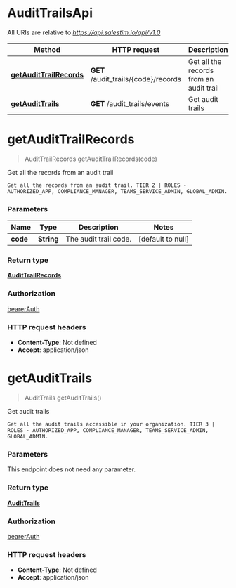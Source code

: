 # AuditTrailsApi

All URIs are relative to *https://api.salestim.io/api/v1.0*

| Method | HTTP request | Description |
|------------- | ------------- | -------------|
| [**getAuditTrailRecords**](AuditTrailsApi.md#getAuditTrailRecords) | **GET** /audit_trails/{code}/records | Get all the records from an audit trail |
| [**getAuditTrails**](AuditTrailsApi.md#getAuditTrails) | **GET** /audit_trails/events | Get audit trails |


<a name="getAuditTrailRecords"></a>
# **getAuditTrailRecords**
> AuditTrailRecords getAuditTrailRecords(code)

Get all the records from an audit trail

    Get all the records from an audit trail. TIER 2 | ROLES - AUTHORIZED_APP, COMPLIANCE_MANAGER, TEAMS_SERVICE_ADMIN, GLOBAL_ADMIN.

### Parameters

|Name | Type | Description  | Notes |
|------------- | ------------- | ------------- | -------------|
| **code** | **String**| The audit trail code. | [default to null] |

### Return type

[**AuditTrailRecords**](../Models/AuditTrailRecords.md)

### Authorization

[bearerAuth](../README.md#bearerAuth)

### HTTP request headers

- **Content-Type**: Not defined
- **Accept**: application/json

<a name="getAuditTrails"></a>
# **getAuditTrails**
> AuditTrails getAuditTrails()

Get audit trails

    Get all the audit trails accessible in your organization. TIER 3 | ROLES - AUTHORIZED_APP, COMPLIANCE_MANAGER, TEAMS_SERVICE_ADMIN, GLOBAL_ADMIN.

### Parameters
This endpoint does not need any parameter.

### Return type

[**AuditTrails**](../Models/AuditTrails.md)

### Authorization

[bearerAuth](../README.md#bearerAuth)

### HTTP request headers

- **Content-Type**: Not defined
- **Accept**: application/json

